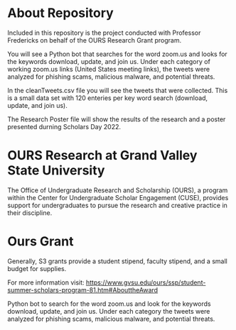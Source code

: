 # About Repository
Included in this repository is the project conducted with Professor Fredericks on behalf of the OURS Research Grant program. 

You will see a Python bot that searches for the word zoom.us and looks for the keywords download, update, and join us. 
Under each category of working zoom.us links (United States meeting links), the tweets were analyzed for phishing scams, malicious malware, and potential threats.  

In the cleanTweets.csv file you will see the tweets that were collected. This is a small data set with 120 enteries per key word search (download, update, and join us). 

The Research Poster file will show the results of the research and a poster presented durning Scholars Day 2022. 


# OURS Research at Grand Valley State University
The Office of Undergraduate Research and Scholarship (OURS), a program within the Center for Undergraduate Scholar Engagement (CUSE), 
provides support for undergraduates to pursue the research and creative practice in their discipline. 

# Ours Grant 
Generally, S3 grants provide a student stipend, faculty stipend, and a small budget for supplies.
 
For more information visit: https://www.gvsu.edu/ours/ssp/student-summer-scholars-program-81.htm#AbouttheAward

Python bot to search for the word zoom.us and look for the keywords download, update, and join us. 
Under each category the tweets were analyzed for phishing scams, malicious malware, and potential threats.  
